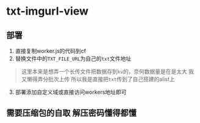 # txt-imgurl-view

## 部署
1. 直接复制worker.js的代码到cf
2. 替换文件中的`TXT_FILE_URL`为自己的`txt`文件地址
> 这里本来是想弄一个长传文件把数据存到`kv`的，奈何数据量是在是太大 我又懒得弄分批次上传 所以我是直接把`txt`传到了自己搭建的alist上
3. 部署添加自定义域或直接访问workers地址即可

## 需要压缩包的自取 解压密码懂得都懂
